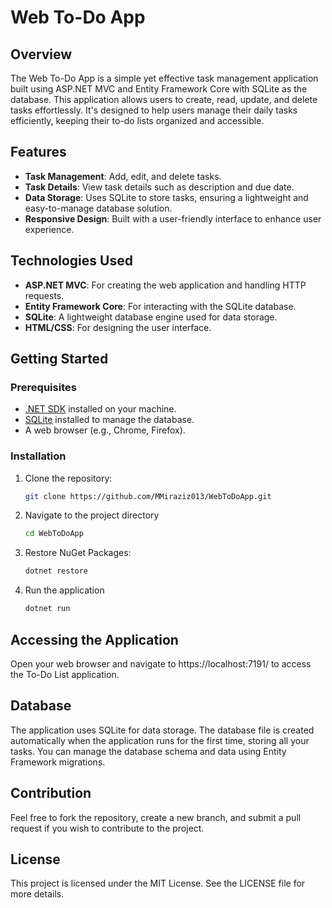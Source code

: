 # Web To-Do App

## Overview
The Web To-Do App is a simple yet effective task management application built using ASP.NET MVC and Entity Framework Core with SQLite as the database. This application allows users to create, read, update, and delete tasks effortlessly. It's designed to help users manage their daily tasks efficiently, keeping their to-do lists organized and accessible.

## Features
- **Task Management**: Add, edit, and delete tasks.
- **Task Details**: View task details such as description and due date.
- **Data Storage**: Uses SQLite to store tasks, ensuring a lightweight and easy-to-manage database solution.
- **Responsive Design**: Built with a user-friendly interface to enhance user experience.

## Technologies Used
- **ASP.NET MVC**: For creating the web application and handling HTTP requests.
- **Entity Framework Core**: For interacting with the SQLite database.
- **SQLite**: A lightweight database engine used for data storage.
- **HTML/CSS**: For designing the user interface.

## Getting Started

### Prerequisites
- [.NET SDK](https://dotnet.microsoft.com/download) installed on your machine.
- [SQLite](https://www.sqlite.org/download.html) installed to manage the database.
- A web browser (e.g., Chrome, Firefox).

### Installation
1. Clone the repository:
   ```bash
   git clone https://github.com/MMiraziz013/WebToDoApp.git
2. Navigate to the project directory
   ```bash
   cd WebToDoApp
3. Restore NuGet Packages:
   ```bash
   dotnet restore
4. Run the application
   ```bash
   dotnet run

## Accessing the Application
Open your web browser and navigate to https://localhost:7191/ to access the To-Do List application.

## Database
The application uses SQLite for data storage. 
The database file is created automatically when the application runs for the first time, storing all your tasks.
You can manage the database schema and data using Entity Framework migrations.

## Contribution
Feel free to fork the repository, create a new branch, and submit a pull request if you wish to contribute to the project.

## License
This project is licensed under the MIT License. See the LICENSE file for more details.